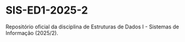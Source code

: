 # SIS-ED1-2025-2
Repositório oficial da disciplina de Estruturas de Dados I - Sistemas de Informação (2025/2).
